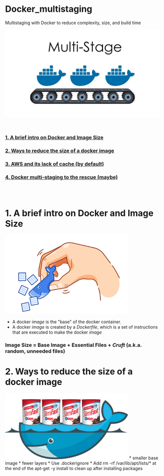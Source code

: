 # Docker_multistaging
Multistaging with Docker to reduce complexity, size, and build time

<img src="/Docs/multistage.jpg" width="600">  

&nbsp;  

### [1.  A brief intro on Docker and Image Size](#anchor1)
### [2.  Ways to reduce the size of a docker image](#anchor2)
### [3.  AWS and its lack of cache (by default)](#anchor3)
### [4.  Docker multi-staging to the rescue (maybe)](#anchor4)

&nbsp;  
&nbsp;  
 

<a name="anchor1"></a>
# 1. A brief intro on Docker and Image Size 
<img src="/Docs/docker_small.png" width="400">  

* A docker *image* is the "base" of the docker container. 
* A docker *image* is created by a *Dockerfile*, which is a set of instructions that are executed to make the docker *image*

### Image Size = Base Image + Essential Files + *Cruft* (a.k.a. random, unneeded files)


<a name="anchor2"></a>
# 2. Ways to reduce the size of a docker image
<img src="/Docs/slim_docker.png" width="400">  
* smaller base image
* fewer layers
* Use .dockerignore
* Add rm -rf /var/lib/apt/lists/* at the end of the apt-get -y install to clean up after installing packages

